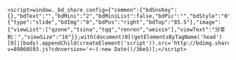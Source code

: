 <!-- {% if site.uyanid %} -->
<!-- UY BEGIN -->
    
	<script>window._bd_share_config={"common":{"bdSnsKey":{},"bdText":"","bdMini":"2","bdMiniList":false,"bdPic":"","bdStyle":"0","bdSize":"16"},"slide":{"type":"slide","bdImg":"0","bdPos":"right","bdTop":"85.5"},"image":{"viewList":["qzone","tsina","tqq","renren","weixin"],"viewText":"分享到：","viewSize":"16"}};with(document)0[(getElementsByTagName('head')[0]||body).appendChild(createElement('script')).src='http://bdimg.share.baidu.com/static/api/js/share.js?v=89860593.js?cdnversion='+~(-new Date()/36e5)];</script>

<!-- UY END -->
<!-- {% endif %} -->
